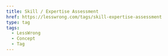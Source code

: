 ```yaml
---
title: Skill / Expertise Assessment
href: https://lesswrong.com/tags/skill-expertise-assessment
type: tag
tags:
  - LessWrong
  - Concept
  - Tag
---
```

